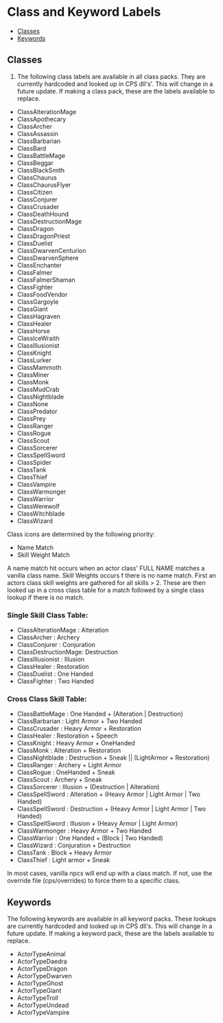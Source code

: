 # Class and Keyword Labels

- [Classes](#classes)
- [Keywords](#keywords)

## Classes

1. The following class labels are available in all class packs. They are currently hardcoded and looked up in CPS dll's'. This will change in a future update.
If making a class pack, these are the labels available to replace.

- ClassAlterationMage
- ClassApothecary
- ClassArcher
- ClassAssassin
- ClassBarbarian
- ClassBard
- ClassBattleMage
- ClassBeggar
- ClassBlackSmith
- ClassChaurus
- ClassChaurusFlyer
- ClassCitizen
- ClassConjurer
- ClassCrusader
- ClassDeathHound
- ClassDestructionMage
- ClassDragon
- ClassDragonPriest
- ClassDuelist
- ClassDwarvenCenturion
- ClassDwarvenSphere
- ClassEnchanter
- ClassFalmer
- ClassFalmerShaman
- ClassFighter
- ClassFoodVendor
- ClassGargoyle
- ClassGiant
- ClassHagraven
- ClassHealer
- ClassHorse
- ClassIceWraith
- ClassIllusionist
- ClassKnight
- ClassLurker
- ClassMammoth
- ClassMiner
- ClassMonk
- ClassMudCrab
- ClassNightblade
- ClassNone
- ClassPredator
- ClassPrey
- ClassRanger
- ClassRogue
- ClassScout
- ClassSorcerer
- ClassSpellSword
- ClassSpider
- ClassTank
- ClassThief
- ClassVampire
- ClassWarmonger
- ClassWarrior
- ClassWerewolf
- ClassWitchblade
- ClassWizard

Class icons are determined by the following priority:

- Name Match
- Skill Weight Match
	
A name match hit occurs when an actor class' FULL NAME matches a vanilla class name.
Skill Weights occurs f there is no name match. First an actors class skill weights are gathered for all skills > 2. These are then looked up in a cross class table for a match followed by a single class lookup if there is no match.
	
### Single Skill Class Table:

- ClassAlterationMage : Alteration
- ClassArcher         : Archery
- ClassConjurer       : Conjuration
- ClassDestructionMage: Destruction
- ClassIllusionist    : Illusion
- ClassHealer         : Restoration
- ClassDuelist        : One Handed
- ClassFighter        : Two Handed

### Cross Class Skill Table:

- ClassBattleMage  : One Handed   + (Alteration | Destruction)
- ClassBarbarian   : Light Armor  + Two Handed
- ClassCrusader    : Heavy Armor  + Restoration
- ClassHealer      : Restoration  + Speech
- ClassKnight      : Heavy Armor  + OneHanded
- ClassMonk        : Alteration   + Restoration
- ClassNightblade  : Destruction  + Sneak || (LightArmor + Restoration)
- ClassRanger      : Archery      + Light Armor
- ClassRogue       : OneHanded    + Sneak
- ClassScout       : Archery      + Sneak
- ClassSorcerer    : Illusion     + (Destruction | Alteration)
- ClassSpellSword  : Alteration   + (Heavy Armor | Light Armor | Two Handed)
- ClassSpellSword  : Destruction  + (Heavy Armor | Light Armor | Two Handed)
- ClassSpellSword  : Illusion     + (Heavy Armor | Light Armor)
- ClassWarmonger   : Heavy Armor  + Two Handed
- ClassWarrior     : One Handed   + (Block | Two Handed)
- ClassWizard      : Conjuration  + Destruction
- ClassTank        : Block        + Heavy Armor
- ClassThief       : Light armor  + Sneak

In most cases, vanilla npcs will end up with a class match. If not, use the override file (cps/overrides) to force them to a specific class.

## Keywords

The following keywords are available in all keyword packs. These lookups are currently hardcoded and looked up in CPS dll's. This will change in a future update.
If making a keyword pack, these are the labels available to replace.

- ActorTypeAnimal
- ActorTypeDaedra
- ActorTypeDragon
- ActorTypeDwarven
- ActorTypeGhost
- ActorTypeGiant
- ActorTypeTroll
- ActorTypeUndead
- ActorTypeVampire